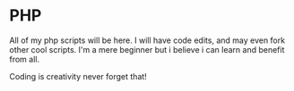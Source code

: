 PHP
===

All of my php scripts will be here. 
I will have code edits, and may even fork other cool scripts. 
I'm a mere beginner but i believe i can learn and benefit from all. 

Coding is creativity never forget that!
